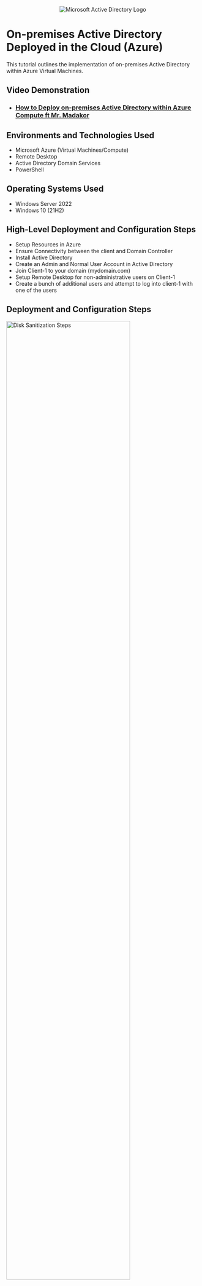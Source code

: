 <p align="center">
<img src="https://i.imgur.com/pU5A58S.png" alt="Microsoft Active Directory Logo"/>
</p>

<h1>On-premises Active Directory Deployed in the Cloud (Azure)</h1>
This tutorial outlines the implementation of on-premises Active Directory within Azure Virtual Machines.<br />


<h2>Video Demonstration</h2>

- ### [How to Deploy on-premises Active Directory within Azure Compute ft Mr. Madakor](https://firebasestorage.googleapis.com/v0/b/coursecareers-prod.appspot.com/o/courses%2Fit-course%2FFINAL_DRAFT_Creating%20the%20Environment%20in%20Azure.mp4?alt=media&token=e103e35b-68bf-4ad6-bfb8-bba721b52d14)

<h2>Environments and Technologies Used</h2>

- Microsoft Azure (Virtual Machines/Compute)
- Remote Desktop
- Active Directory Domain Services
- PowerShell

<h2>Operating Systems Used </h2>

- Windows Server 2022
- Windows 10 (21H2)

<h2>High-Level Deployment and Configuration Steps</h2>

- Setup Resources in Azure
- Ensure Connectivity between the client and Domain Controller
- Install Active Directory
- Create an Admin and Normal User Account in Active Directory
- Join Client-1 to your domain (mydomain.com)
- Setup Remote Desktop for non-administrative users on Client-1
- Create a bunch of additional users and attempt to log into client-1 with one of the users

<h2>Deployment and Configuration Steps</h2>

<p>
<img src="https://i.imgur.com/FePiXut.png" height="80%" width="80%" alt="Disk Sanitization Steps"/>
</p>

<h2>Azure Active Directory Setup</h2>

- Setup Resources in Azure
  - Create the Domain Controller VM (Windows Server 2022) named “DC-1”
    - Take note of the Resource Group and Virtual Network (Vnet) that get created at this time
  - Set Domain Controller’s NIC Private IP address to be static
  - Create the Client VM (Windows 10) named “Client-1”. Use the same Resource Group and Vnet       that was created in Step 1.a
  - Ensure that both VMs are in the same Vnet (you can check the topology with Network Watcher

- Ensure Connectivity between the client and Domain Controller
  - Login to Client-1 with Remote Desktop and ping DC-1’s private IP address with ping -t <ip     address> (perpetual ping)
  - Login to the Domain Controller and enable ICMPv4 in on the local windows Firewall
    Check back at Client-1 to see the ping succeed

- Install Active Directory
  - Login to DC-1 and install Active Directory Domain Services
  - Promote as a DC: Setup a new forest as mydomain.com (can be anything, just remember what       it is)
  - Restart and then log back into DC-1 as user: mydomain.com\labuser

- Create an Admin and Normal User Account in AD
  - In Active Directory Users and Computers (ADUC), create an Organizational Unit (OU) called     “_EMPLOYEES”
  - Create a new OU named “_ADMINS”
  - Create a new employee named “Jane Doe” (same password) with the username of “jane_admin”
  - Add jane_admin to the “Domain Admins” Security Group
  - Log out/close the Remote Desktop connection to DC-1 and log back in a                         “mydomain.com\jane_admin"
  - User jane_admin as your admin account from now on

- Join Client-1 to your domain (mydomain.com)
  - From the Azure Portal, set Client-1’s DNS settings to the DC’s Private IP address
  - From the Azure Portal, restart Client-1
  - Login to Client-1 (Remote Desktop) as the original local admin (labuser) and join it to       the domain (computer will restart)
  - Login to the Domain Controller (Remote Desktop) and verify Client-1 shows up in Active         Directory Users and Computers (ADUC) inside the “Computers” container on the root of the       domain
  - Create a new OU named “_CLIENTS” and drag Client-1 into there
  
- Setup Remote Desktop for non-administrative users on Client-1
  - Log into Client-1 as mydomain.com\jane_admin and open system properties
  - Click “Remote Desktop”
  - Allow “domain users” access to remote desktop
  - You can now log into Client-1 as a normal, non-administrative user now
  - Normally you’d want to do this with Group Policy that allows you to change MANY systems at     once (maybe a future lab)

- Create a bunch of additional users and attempt to log into client-1 with one of the users
  - Login to DC-1 as jane_admin
  - Open PowerShell_ise as an administrator
  - Create a new File and paste the contents of the script into it                                 (https://github.com/Sdaramola08/NameGenerator_Script/blob/main/Generate-Names-Create-Users.ps1)
  - Run the script and observe the accounts being created
  - When finished, open ADUC and observe the accounts in the appropriate OU
    attempt to log into Client-1 with one of the accounts (take note of the password in the       script)

<br />
